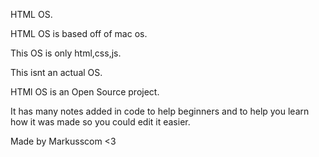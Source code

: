 HTML OS.

HTML OS is based off of mac os.

This OS is only html,css,js.

This isnt an actual OS.

HTMl OS is an Open Source project.

It has many notes added in code to help beginners and to help you learn how it was made so you could edit it easier.

Made by Markusscom <3
 
